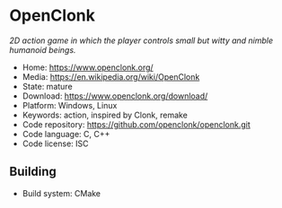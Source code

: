 # OpenClonk

_2D action game in which the player controls small but witty and nimble humanoid beings._

- Home: https://www.openclonk.org/
- Media: https://en.wikipedia.org/wiki/OpenClonk
- State: mature 
- Download: https://www.openclonk.org/download/
- Platform: Windows, Linux
- Keywords: action, inspired by Clonk, remake
- Code repository: https://github.com/openclonk/openclonk.git
- Code language: C, C++
- Code license: ISC

## Building

- Build system: CMake
